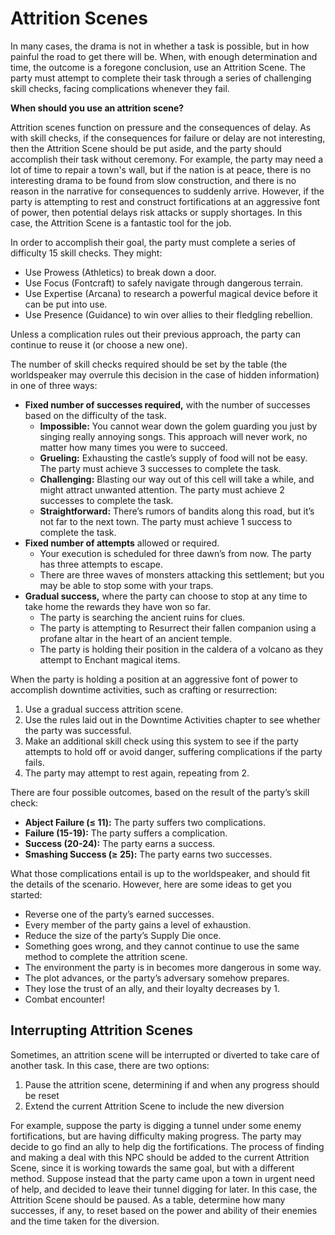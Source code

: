 # Attrition Scenes

In many cases, the drama is not in whether a task is possible, but in how painful the road to get there will be. When, with enough determination and time, the outcome is a foregone conclusion, use an Attrition Scene. The party must attempt to complete their task through a series of challenging skill checks, facing complications whenever they fail. 

<div class="infobox">

**When should you use an attrition scene?**

Attrition scenes function on pressure and the consequences of delay. As with skill checks, if the consequences for failure or delay are not interesting, then the Attrition Scene should be put aside, and the party should accomplish their task without ceremony. For example, the party may need a lot of time to repair a town's wall, but if the nation is at peace, there is no interesting drama to be found from slow construction, and there is no reason in the narrative for consequences to suddenly arrive. However, if the party is attempting to rest and construct fortifications at an aggressive font of power, then potential delays risk attacks or supply shortages. In this case, the Attrition Scene is a fantastic tool for the job.

</div>

In order to accomplish their goal, the party must complete a series of difficulty 15 skill checks. They might:

- Use Prowess (Athletics) to break down a door.
- Use Focus (Fontcraft) to safely navigate through dangerous terrain.
- Use Expertise (Arcana) to research a powerful magical device before it can be put into use.
- Use Presence (Guidance) to win over allies to their fledgling rebellion.

Unless a complication rules out their previous approach, the party can continue to reuse it (or choose a new one).

The number of skill checks required should be set by the table (the worldspeaker may overrule this decision in the case of hidden information) in one of three ways:

- **Fixed number of successes required,** with the number of successes based on the difficulty of the task.
  - **Impossible:** You cannot wear down the golem guarding you just by singing really annoying songs. This approach will never work, no matter how many times you were to succeed.
  - **Grueling:** Exhausting the castle’s supply of food will not be easy. The party must achieve 3 successes to complete the task.
  - **Challenging:** Blasting our way out of this cell will take a while, and might attract unwanted attention. The party must achieve 2 successes to complete the task.
  - **Straightforward:** There’s rumors of bandits along this road, but it’s not far to the next town. The party must achieve 1 success to complete the task.
- **Fixed number of attempts** allowed or required.
  - Your execution is scheduled for three dawn’s from now. The party has three attempts to escape.
  - There are three waves of monsters attacking this settlement; but you may be able to stop some with your traps.
- **Gradual success,** where the party can choose to stop at any time to take home the rewards they have won so far.
  - The party is searching the ancient ruins for clues.
  - The party is attempting to Resurrect their fallen companion using a profane altar in the heart of an ancient temple. 
  * The party is holding their position in the caldera of a volcano as they attempt to Enchant magical items.

When the party is holding a position at an aggressive font of power to accomplish downtime activities, such as crafting or resurrection:

1. Use a gradual success attrition scene.
1. Use the rules laid out in the Downtime Activities chapter to see whether the party was successful.
1. Make an additional skill check using this system to see if the party attempts to hold off or avoid danger, suffering complications if the party fails.
1. The party may attempt to rest again, repeating from 2.

There are four possible outcomes, based on the result of the party’s skill check:

- **Abject Failure (≤ 11):** The party suffers two complications.
- **Failure (15-19):** The party suffers a complication.
- **Success (20-24):** The party earns a success.
- **Smashing Success (≥ 25):** The party earns two successes.

What those complications entail is up to the worldspeaker, and should fit the details of the scenario. However, here are some ideas to get you started:

- Reverse one of the party’s earned successes.
- Every member of the party gains a level of exhaustion.
- Reduce the size of the party’s Supply Die once.
- Something goes wrong, and they cannot continue to use the same method to complete the attrition scene.
- The environment the party is in becomes more dangerous in some way.
- The plot advances, or the party’s adversary somehow prepares.
- They lose the trust of an ally, and their loyalty decreases by 1.
- Combat encounter!

## Interrupting Attrition Scenes

Sometimes, an attrition scene will be interrupted or diverted to take care of another task. In this case, there are two options:
1. Pause the attrition scene, determining if and when any progress should be reset
1. Extend the current Attrition Scene to include the new diversion

For example, suppose the party is digging a tunnel under some enemy fortifications, but are having difficulty making progress. The party may decide to go find an ally to help dig the fortifications. The process of finding and making a deal with this NPC should be added to the current Attrition Scene, since it is working towards the same goal, but with a different method. Suppose instead that the party came upon a town in urgent need of help, and decided to leave their tunnel digging for later. In this case, the Attrition Scene should be paused. As a table, determine how many successes, if any, to reset based on the power and ability of their enemies and the time taken for the diversion.
